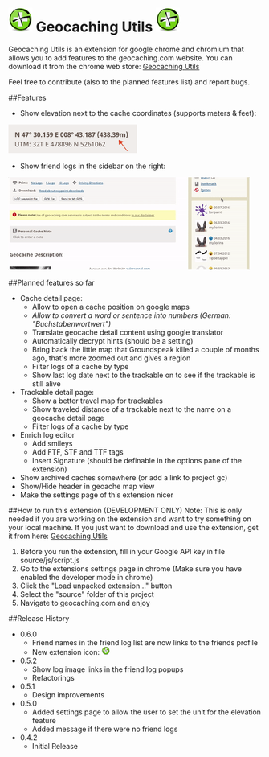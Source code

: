 # ![image of elevation feature](source/img/appIcon48.png "Elevation Feature") Geocaching Utils ![image of elevation feature](source/img/appIcon48.png "Elevation Feature") 
Geocaching Utils is an extension for google chrome and chromium that allows you to add features to the geocaching.com website. You can download it from the chrome web store: [Geocaching Utils](https://chrome.google.com/webstore/detail/geocaching-utils/aiddapoflafkbecobkoiakgagaijacaa)


Feel free to contribute (also to the planned features list) and report bugs.

##Features
- Show elevation next to the cache coordinates (supports meters & feet):

![image of elevation feature](readmeRcs/ElevationFeature.png
 "Elevation Feature")
 
- Show friend logs in the sidebar on the right: 

![image of friend list feature](readmeRcs/FriendListFeature.gif
 "Friend List Feature")
 
 
##Planned features so far
- Cache detail page:
	- Allow to open a cache position on google maps
	- *Allow to convert a word or sentence into numbers (German: "Buchstabenwortwert")*
	- Translate geocache detail content using google translator
	- Automatically decrypt hints (should be a setting)
	- Bring back the little map that Groundspeak killed a couple of months ago, that's more zoomed out and gives a region
	- Filter logs of a cache by type
	- Show last log date next to the trackable on to see if the trackable is still alive
- Trackable detail page:
	- Show a better travel map for trackables
	- Show traveled distance of a trackable next to the name on a geocache detail page
	- Filter logs of a cache by type
- Enrich log editor
	- Add smileys
	- Add FTF, STF and TTF tags
	- Insert Signature (should be definable in the options pane of the extension)
- Show archived caches somewhere (or add a link to project gc)
- Show/Hide header in geoache map view
- Make the settings page of this extension nicer

##How to run this extension (DEVELOPMENT ONLY)
Note: This is only needed if you are working on the extension and want to try something on your local machine. If you just want to download and use the extension, get it from here: [Geocaching Utils](https://chrome.google.com/webstore/detail/geocaching-utils/aiddapoflafkbecobkoiakgagaijacaa)

1. Before you run the extension, fill in your Google API key in file source/js/script.js
2. Go to the extensions settings page in chrome (Make sure you have enabled the developer mode in chrome)
3. Click the "Load unpacked extension..." button
4. Select the "source" folder of this project
5. Navigate to geocaching.com and enjoy

##Release History
- 0.6.0
	- Friend names in the friend log list are now links to the friends profile
	- New extension icon: ![image of elevation feature](source/img/appIcon16.png "Elevation Feature") 
- 0.5.2
	- Show log image links in the friend log popups
	- Refactorings
- 0.5.1
	- Design improvements
- 0.5.0
	- Added settings page to allow the user to set the unit for the elevation feature
	- Added message if there were no friend logs
- 0.4.2
	- Initial Release